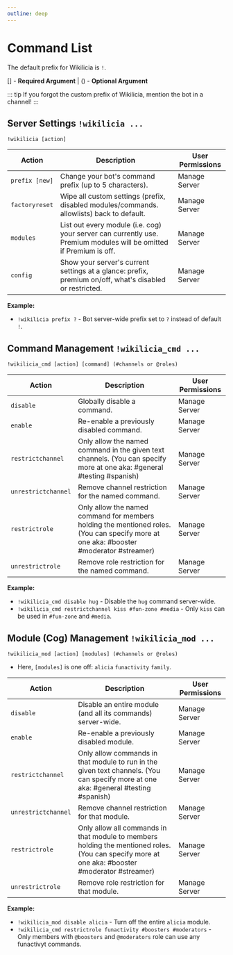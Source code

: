 ```yaml
---
outline: deep
---
```


# Command List

The default prefix for Wikilicia is `!`.

[] - **Required Argument** | () - **Optional Argument**

::: tip
If you forgot the custom prefix of Wikilicia, mention the bot in a channel!
:::

## Server Settings `!wikilicia ...`

`!wikilicia [action]`

| **Action** | **Description** | **User Permissions** |
| - | - | - |
| `prefix [new]` | Change your bot's command prefix (up to 5 characters). | Manage Server |
| `factoryreset` | Wipe all custom settings (prefix, disabled modules/commands. allowlists) back to default. | Manage Server |
| `modules` | List out every module (i.e. cog) your server can currently use. Premium modules will be omitted if Premium is off. | Manage Server |
| `config` | Show your server's current settings at a glance: prefix, premium on/off, what's disabled or restricted. | Manage Server |

**Example:**

- `!wikilicia prefix ?` - Bot server-wide prefix set to `?` instead of default `!`.


## Command Management `!wikilicia_cmd ...`

`!wikilicia_cmd [action] [command] (#channels or @roles)`

| **Action** | **Description** | **User Permissions** |
| - | - | - |
| `disable` | Globally disable a command. | Manage Server |
| `enable` | Re-enable a previously disabled command. | Manage Server |
| `restrictchannel` | Only allow the named command in the given text channels. (You can specify more at one aka: #general #testing #spanish) | Manage Server |
| `unrestrictchannel` | Remove channel restriction for the named command. | Manage Server |
| `restrictrole` | Only allow the named command for members holding the mentioned roles. (You can specify more at one aka: #booster #moderator #streamer) | Manage Server |
| `unrestrictrole` | Remove role restriction for the named command. | Manage Server |

**Example:**

- `!wikilicia_cmd disable hug` - Disable the `hug` command server-wide.
- `!wikilicia_cmd restrictchannel kiss #fun-zone #media` - Only `kiss` can be used in `#fun-zone` and `#media`.
 

## Module (Cog) Management `!wikilicia_mod ...`

`!wikilicia_mod [action] [modules] (#channels or @roles)`
- Here, `[modules]` is one off: `alicia` `funactivity` `family`.

| **Action** | **Description** | **User Permissions** |
| - | - | - |
| `disable` | Disable an entire module (and all its commands) server-wide. | Manage Server |
| `enable` | Re-enable a previously disabled module. | Manage Server |
| `restrictchannel` | Only allow commands in that module to run in the given text channels. (You can specify more at one aka: #general #testing #spanish) | Manage Server |
| `unrestrictchannel` | Remove channel restriction for that module. | Manage Server |
| `restrictrole` | Only allow all commands in that module to members holding the mentioned roles. (You can specify more at one aka: #booster #moderator #streamer) | Manage Server |
| `unrestrictrole` | Remove role restriction for that module. | Manage Server |

**Example:**

- `!wikilicia_mod disable alicia` - Turn off the entire `alicia` module.
- `!wikilicia_cmd restrictrole funactivity #boosters #moderators` - Only members with `@boosters` and `@moderators` role can use any funactivyt commands. 